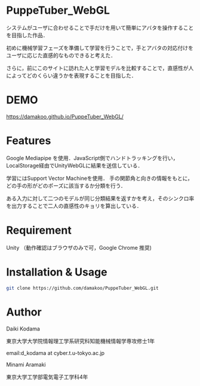# PuppeTuber_WebGL
システムがユーザに合わせることで手だけを用いて簡単にアバタを操作することを目指した作品．

初めに機械学習フェーズを準備して学習を行うことで，手とアバタの対応付けをユーザに応じた直感的なものできると考えた．

さらに，前にこのサイトに訪れた人と学習モデルを比較することで，直感性が人によってどのくらい違うかを表現することを目指した．


# DEMO
https://damakoo.github.io/PuppeTuber_WebGL/


# Features

Google Mediapipe を使用．JavaScript側でハンドトラッキングを行い，LocalStorage経由でUnityWebGLに結果を送信している．

学習にはSupport Vector Machineを使用．
手の関節角と向きの情報をもとに，どの手の形がどのポーズに該当するか分類を行う．

ある入力に対して二つのモデルが同じ分類結果を返すかを考え，そのシンクロ率を出力することで二人の直感性のキョリを算出している．

# Requirement

Unity
（動作確認はブラウザのみで可，Google Chrome 推奨)

# Installation & Usage

```bash
git clone https://github.com/damakoo/PuppeTuber_WebGL.git
```

# Author
Daiki Kodama

東京大学大学院情報理工学系研究科知能機械情報学専攻修士1年

email:d_kodama at cyber.t.u-tokyo.ac.jp

Minami Aramaki

東京大学工学部電気電子工学科4年